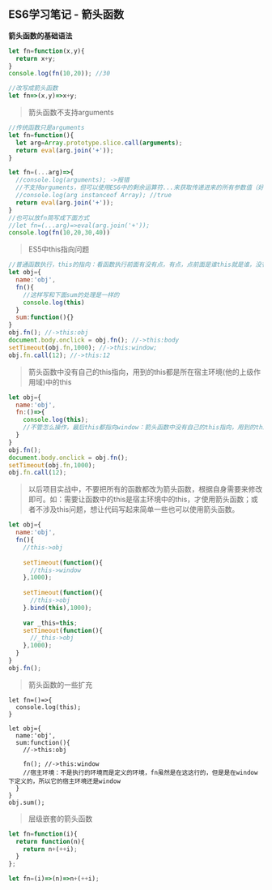 ## ES6学习笔记 - 箭头函数

**箭头函数的基础语法**

```javascript
let fn=function(x,y){
  return x+y;
}
console.log(fn(10,20)); //30

//改写成箭头函数
let fn=>(x,y)=>x+y;
```

> 箭头函数不支持arguments

```javascript
//传统函数只是arguments
let fn=function(){
  let arg=Array.prototype.slice.call(arguments);
  return eval(arg.join('+'));
}

let fn=(...arg)=>{
  //console.log(arguments); ->报错
  //不支持arguments，但可以使用ES6中的剩余运算符...来获取传递进来的所有参数值（好处：使用剩余运算符接收的结果本身十个数组，不需要再转换了）
  //console.log(arg instanceof Array); //true
  return eval(arg.join('+'));
}
//也可以放fn简写成下面方式
//let fn=(...arg)=>eval(arg.join('+'));
console.log(fn(10,20,30,40))
```

> ES5中this指向问题

```javascript
//普通函数执行，this的指向：看函数执行前面有没有点，有点，点前面是谁this就是谁，没有点this指向window或者undefined(严格模式下)
let obj={
  name:'obj',
  fn(){
    //这样写和下面sum的处理是一样的
    console.log(this)
  }
  sum:function(){}
}
obj.fn(); //->this:obj
document.body.onclick = obj.fn(); //->this:body
setTimeout(obj.fn,1000); //->this:window;
obj.fn.call(12); //->this:12
```

> 箭头函数中没有自己的this指向，用到的this都是所在宿主环境(他的上级作用域)中的this

```javascript
let obj={
  name:'obj',
  fn:()=>{
    console.log(this);
    //不管怎么操作，最后this都指向window：箭头函数中没有自己的this指向，用到的this都是所在宿主环境(他的上级作用域)中的this
  }
}
obj.fn(); 
document.body.onclick = obj.fn(); 
setTimeout(obj.fn,1000); 
obj.fn.call(12); 
```

> 以后项目实战中，不要把所有的函数都改为箭头函数，根据自身需要来修改即可。如：需要让函数中的this是宿主环境中的this，才使用箭头函数；或者不涉及this问题，想让代码写起来简单一些也可以使用箭头函数。

```javascript
let obj={
  name:'obj',
  fn(){
    //this->obj
    
    setTimeout(function(){
      //this->window
    },1000);
    
    setTimeout(function(){
      //this->obj
    }.bind(this),1000);
    
	var _this=this;
    setTimeout(function(){
      //_this->obj
    },1000);
  }
}
obj.fn();
```

> 箭头函数的一些扩充

````javascrpt
let fn=()=>{
  console.log(this);
}

let obj={
  name:'obj',
  sum:function(){
    //->this:obj
    
    fn(); //->this:window
    //宿主环境：不是执行的环境而是定义的环境，fn虽然是在这这行的，但是是在window下定义的，所以它的宿主环境还是window
  }
}
obj.sum();
````

> 层级嵌套的箭头函数

```javascript
let fn=function(i){
  return function(n){
    return n+(++i);
  }
};

let fn=(i)=>(n)=>n+(++i);
```

